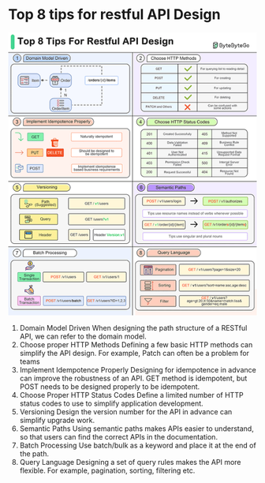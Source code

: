 # Top 8 tips for restful API Design
![alt text](image-26.png)
1. Domain Model Driven
When designing the path structure of a RESTful API, we can refer to the domain model.
2. Choose proper HTTP Methods
Defining a few basic HTTP methods can simplify the API design. For example, Patch can often be a problem for teams
3. Implement Idempotence Properly
Designing for idempotence in advance can improve the robustness of an API. GET method is idempotent, but POST needs to be designed properly to be idempotent.
4. Choose Proper HTTP Status Codes
Define a limited number of HTTP status codes to use to simplify application development.
5. Versioning
Design the version number for the API in advance can simplify upgrade work.
6. Semantic Paths
Using semantic paths makes APIs easier to understand, so that users can find the correct APIs in the documentation.
7. Batch Processing
Use batch/bulk as a keyword and place it at the end of the path.
8. Query Language
Designing a set of query rules makes the API more flexible. For example, pagination, sorting, filtering etc.